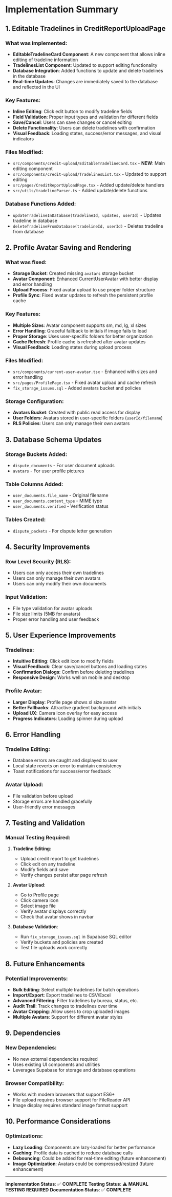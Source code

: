 # Implementation Summary

## 1. Editable Tradelines in CreditReportUploadPage

### What was implemented:
- **EditableTradelineCard Component**: A new component that allows inline editing of tradeline information
- **TradelinesList Component**: Updated to support editing functionality
- **Database Integration**: Added functions to update and delete tradelines in the database
- **Real-time Updates**: Changes are immediately saved to the database and reflected in the UI

### Key Features:
- **Inline Editing**: Click edit button to modify tradeline fields
- **Field Validation**: Proper input types and validation for different fields
- **Save/Cancel**: Users can save changes or cancel editing
- **Delete Functionality**: Users can delete tradelines with confirmation
- **Visual Feedback**: Loading states, success/error messages, and visual indicators

### Files Modified:
- `src/components/credit-upload/EditableTradelineCard.tsx` - **NEW**: Main editing component
- `src/components/credit-upload/TradelinesList.tsx` - Updated to support editing
- `src/pages/CreditReportUploadPage.tsx` - Added update/delete handlers
- `src/utils/tradelineParser.ts` - Added update/delete functions

### Database Functions Added:
- `updateTradelineInDatabase(tradelineId, updates, userId)` - Updates tradeline in database
- `deleteTradelineFromDatabase(tradelineId, userId)` - Deletes tradeline from database

## 2. Profile Avatar Saving and Rendering

### What was fixed:
- **Storage Bucket**: Created missing `avatars` storage bucket
- **Avatar Component**: Enhanced CurrentUserAvatar with better display and error handling
- **Upload Process**: Fixed avatar upload to use proper folder structure
- **Profile Sync**: Fixed avatar updates to refresh the persistent profile cache

### Key Features:
- **Multiple Sizes**: Avatar component supports sm, md, lg, xl sizes
- **Error Handling**: Graceful fallback to initials if image fails to load
- **Proper Storage**: Uses user-specific folders for better organization
- **Cache Refresh**: Profile cache is refreshed after avatar updates
- **Visual Feedback**: Loading states during upload process

### Files Modified:
- `src/components/current-user-avatar.tsx` - Enhanced with sizes and error handling
- `src/pages/ProfilePage.tsx` - Fixed avatar upload and cache refresh
- `fix_storage_issues.sql` - Added avatars bucket and policies

### Storage Configuration:
- **Avatars Bucket**: Created with public read access for display
- **User Folders**: Avatars stored in user-specific folders (`userId/filename`)
- **RLS Policies**: Users can only manage their own avatars

## 3. Database Schema Updates

### Storage Buckets Added:
- `dispute_documents` - For user document uploads
- `avatars` - For user profile pictures

### Table Columns Added:
- `user_documents.file_name` - Original filename
- `user_documents.content_type` - MIME type
- `user_documents.verified` - Verification status

### Tables Created:
- `dispute_packets` - For dispute letter generation

## 4. Security Improvements

### Row Level Security (RLS):
- Users can only access their own tradelines
- Users can only manage their own avatars
- Users can only modify their own documents

### Input Validation:
- File type validation for avatar uploads
- File size limits (5MB for avatars)
- Proper error handling and user feedback

## 5. User Experience Improvements

### Tradelines:
- **Intuitive Editing**: Click edit icon to modify fields
- **Visual Feedback**: Clear save/cancel buttons and loading states
- **Confirmation Dialogs**: Confirm before deleting tradelines
- **Responsive Design**: Works well on mobile and desktop

### Profile Avatar:
- **Larger Display**: Profile page shows xl size avatar
- **Better Fallbacks**: Attractive gradient background with initials
- **Upload UX**: Camera icon overlay for easy access
- **Progress Indicators**: Loading spinner during upload

## 6. Error Handling

### Tradeline Editing:
- Database errors are caught and displayed to user
- Local state reverts on error to maintain consistency
- Toast notifications for success/error feedback

### Avatar Upload:
- File validation before upload
- Storage errors are handled gracefully
- User-friendly error messages

## 7. Testing and Validation

### Manual Testing Required:
1. **Tradeline Editing**:
   - Upload credit report to get tradelines
   - Click edit on any tradeline
   - Modify fields and save
   - Verify changes persist after page refresh

2. **Avatar Upload**:
   - Go to Profile page
   - Click camera icon
   - Select image file
   - Verify avatar displays correctly
   - Check that avatar shows in navbar

3. **Database Validation**:
   - Run `fix_storage_issues.sql` in Supabase SQL editor
   - Verify buckets and policies are created
   - Test file uploads work correctly

## 8. Future Enhancements

### Potential Improvements:
- **Bulk Editing**: Select multiple tradelines for batch operations
- **Import/Export**: Export tradelines to CSV/Excel
- **Advanced Filtering**: Filter tradelines by bureau, status, etc.
- **Audit Trail**: Track changes to tradelines over time
- **Avatar Cropping**: Allow users to crop uploaded images
- **Multiple Avatars**: Support for different avatar styles

## 9. Dependencies

### New Dependencies:
- No new external dependencies required
- Uses existing UI components and utilities
- Leverages Supabase for storage and database operations

### Browser Compatibility:
- Works with modern browsers that support ES6+
- File upload requires browser support for FileReader API
- Image display requires standard image format support

## 10. Performance Considerations

### Optimizations:
- **Lazy Loading**: Components are lazy-loaded for better performance
- **Caching**: Profile data is cached to reduce database calls
- **Debouncing**: Could be added for real-time editing (future enhancement)
- **Image Optimization**: Avatars could be compressed/resized (future enhancement)

---

**Implementation Status**: ✅ **COMPLETE**
**Testing Status**: ⚠️ **MANUAL TESTING REQUIRED**
**Documentation Status**: ✅ **COMPLETE**